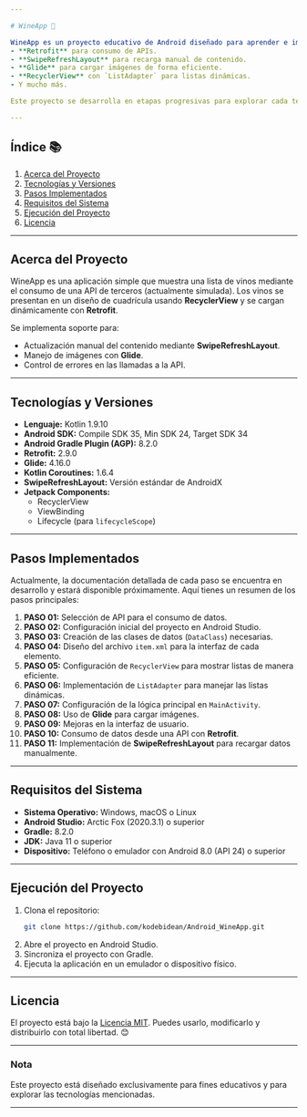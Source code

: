 ```yaml
---

# WineApp 🍷

WineApp es un proyecto educativo de Android diseñado para aprender e implementar conceptos clave del desarrollo móvil moderno, incluyendo:
- **Retrofit** para consumo de APIs.
- **SwipeRefreshLayout** para recarga manual de contenido.
- **Glide** para cargar imágenes de forma eficiente.
- **RecyclerView** con `ListAdapter` para listas dinámicas.
- Y mucho más.

Este proyecto se desarrolla en etapas progresivas para explorar cada tecnología y técnica utilizada en aplicaciones Android.

---
```


## Índice 📚

1. [Acerca del Proyecto](#acerca-del-proyecto)
2. [Tecnologías y Versiones](#tecnologías-y-versiones)
3. [Pasos Implementados](#pasos-implementados)
4. [Requisitos del Sistema](#requisitos-del-sistema)
5. [Ejecución del Proyecto](#ejecución-del-proyecto)
6. [Licencia](#licencia)

---

## Acerca del Proyecto

WineApp es una aplicación simple que muestra una lista de vinos mediante el consumo de una API de terceros (actualmente simulada). Los vinos se presentan en un diseño de cuadrícula usando **RecyclerView** y se cargan dinámicamente con **Retrofit**. 

Se implementa soporte para:
- Actualización manual del contenido mediante **SwipeRefreshLayout**.
- Manejo de imágenes con **Glide**.
- Control de errores en las llamadas a la API.

---

## Tecnologías y Versiones

- **Lenguaje:** Kotlin 1.9.10
- **Android SDK:** Compile SDK 35, Min SDK 24, Target SDK 34
- **Android Gradle Plugin (AGP):** 8.2.0
- **Retrofit:** 2.9.0
- **Glide:** 4.16.0
- **Kotlin Coroutines:** 1.6.4
- **SwipeRefreshLayout:** Versión estándar de AndroidX
- **Jetpack Components:**
  - RecyclerView
  - ViewBinding
  - Lifecycle (para `lifecycleScope`)

---

## Pasos Implementados

Actualmente, la documentación detallada de cada paso se encuentra en desarrollo y estará disponible próximamente. Aquí tienes un resumen de los pasos principales:
1. **PASO 01:** Selección de API para el consumo de datos.
2. **PASO 02:** Configuración inicial del proyecto en Android Studio.
3. **PASO 03:** Creación de las clases de datos (`DataClass`) necesarias.
4. **PASO 04:** Diseño del archivo `item.xml` para la interfaz de cada elemento.
5. **PASO 05:** Configuración de `RecyclerView` para mostrar listas de manera eficiente.
6. **PASO 06:** Implementación de `ListAdapter` para manejar las listas dinámicas.
7. **PASO 07:** Configuración de la lógica principal en `MainActivity`.
8. **PASO 08:** Uso de **Glide** para cargar imágenes.
9. **PASO 09:** Mejoras en la interfaz de usuario.
10. **PASO 10:** Consumo de datos desde una API con **Retrofit**.
11. **PASO 11:** Implementación de **SwipeRefreshLayout** para recargar datos manualmente.

---

## Requisitos del Sistema

- **Sistema Operativo:** Windows, macOS o Linux
- **Android Studio:** Arctic Fox (2020.3.1) o superior
- **Gradle:** 8.2.0
- **JDK:** Java 11 o superior
- **Dispositivo:** Teléfono o emulador con Android 8.0 (API 24) o superior

---

## Ejecución del Proyecto

1. Clona el repositorio:
   ```bash
   git clone https://github.com/kodebidean/Android_WineApp.git
   ```
2. Abre el proyecto en Android Studio.
3. Sincroniza el proyecto con Gradle.
4. Ejecuta la aplicación en un emulador o dispositivo físico.

---

## Licencia

El proyecto está bajo la [Licencia MIT](./LICENSE). Puedes usarlo, modificarlo y distribuirlo con total libertad. 😊

---

### Nota

Este proyecto está diseñado exclusivamente para fines educativos y para explorar las tecnologías mencionadas.

---


